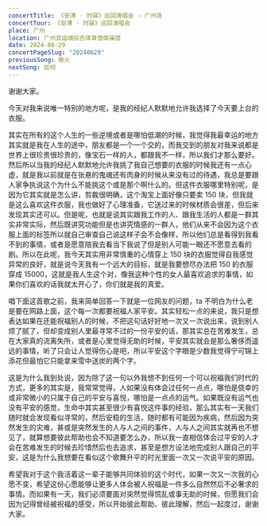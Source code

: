 ```yaml
---
concertTitle: 《安溥 · 时寐》巡回演唱会 - 广州场
concertTour: 《安溥 · 时寐》巡回演唱会
place: 广州
location: 广州亚运城综合体育馆体操馆
date: 2024-06-29
concertPageSlug: "20240629"
previousSong: 艳火
nextSong: 如何
---
```

谢谢大家。

今天对我来说唯一特别的地方呢，是我的经纪人默默地允许我选择了今天要上台的衣服。

其实在所有的这个人生的一些逆境或者是哪怕低潮的时候，我觉得我最幸运的地方其实就是我在人生的途中，朋友都是一个一个交的，而我交到的朋友对我来说都是世界上很珍贵很珍贵的，像宝石一样的人，都跟我不一样，所以我们才那么要好。然后所以当我的经纪人默默地允许我挑了我自己想要的衣服的时候我还有一点心虚，就是我以前就是在张悬的鬼魂还有肉身的时候从来没有过的待遇，我总是要跟人家争执说这个为什么不能挑这个或是那个啊什么的。但这件衣服哪里特别呢，是因为它其实就是怎么讲，剪裁很明确，这个淘宝上面好像只要卖 150 块，但我就是这么喜欢这件衣服，我也做好了心理准备，它送过来的时候材质会很差，但后来发现其实还可以。但是呢，也就是说其实跟我工作的人、跟我生活的人都是一群其实非常实际，然后既讲究功能但是也讲究情感的一群人，他们从来不会因为这个衣服上面的标签所以就自己审查自己说这样子会不会像样，所以他们总是看得到我看不到的事情，或者是愿意陪我去看当下我说了但是别人可能一眼还不愿意去看的剧。所以在此呢，我今天其实用非常慎重的心情穿上 150 块的衣服觉得自我感觉异常的良好，就是说今天我有一个远大的目标，就是我要想尽办法把 150 的衣服穿成 15000，这就是我人生这个对，像我这种个性的女人最喜欢追求的事情，如果你们喜欢的话我就太开心了，你们就是我的真爱。

唱下面这首歌之前，我来简单回答一下就是一位网友的问题，ta 不明白为什么老是要在网路上面，这个每一次都要祝福人家平安。其实轻松一点的来说，我只是想表达如果在还能祝福别人的时候，不把这句话好好地一次又一次说出来，说到别人烦了腻了，但却变成别人里最寻常不过的一份平安的话，那其实总在苦难发生，总在大家真的流离失所，或者是心里觉得无助的时候，平安其实就会是那么奢侈而遥远的事情，听了只会让人觉得伤心是吧，所以平安这个字眼是少数我觉得宁可锦上添花但最怕它只能拿来雪中送炭的两个字。

这是为什么我到处说，因为除了这一句以外我想不到任何一个可以祝福我们时代的方式，更多的其实是，我常常觉得，人如果没有体会过任何一点点，哪怕是侥幸的或非常微小的只属于自己的平安与喜悦，哪怕是一点点的运气。如果既没有运气也没有平安的感觉，生命中其实甚至很少有喜悦这件事的经验，那么其实有一天我们随时就会发现看似寻常的，然后安稳的生活，随时都有可能因为疾病，然后因为突然发生的灾难，甚或是突然发生的人与人之间的事件，人与人之间其实就再也不想见了，就算想要彼此帮助也会不知道要怎么办，所以我一直相信体会过平安的人才会在苦难发生的时候去珍惜然后也去追求，甚至是想方设法地完成别人跟自己的平安，这是为什么我想要在看似这个歌舞升平的时光里面一次又一次说平安的原因。

希望我对于这个我活着这一辈子能够共同体验的这个时代，如果一次又一次我的心愿不变，希望这份心愿能够让更多人体会被人祝福是一件多么自然然后不必奢求的事情。而如果有一天，我们必须要面对突然觉得慌乱或事无助的时候，但愿我们会因为记得曾经被祝福的感受，所以开始彼此帮助、彼此理解，然后一起度过，谢谢大家。